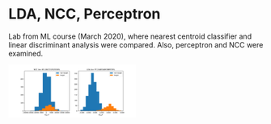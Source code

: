 # LDA, NCC, Perceptron
Lab from ML course (March 2020), where nearest centroid classifier and linear discriminant analysis were compared. Also, perceptron and NCC were examined.

<img src="lda_vs_ncc/ncc-lda-comparison.pdf" width="50%"></img>
